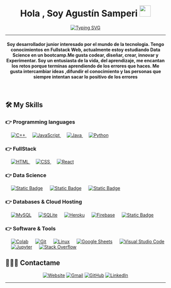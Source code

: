 
<h1 align="center">Hola , Soy Agustín Samperi <img src="https://media.giphy.com/media/hvRJCLFzcasrR4ia7z/giphy.gif" width="35"></h1>
<p align="center">
	<a href="https://git.io/typing-svg"><img src="https://readme-typing-svg.demolab.com?font=Fira+Code&pause=1000&center=true&vCenter=true&width=435&lines=DS+%7C+ML+%7C+DA;FullStack+Developer;Computer+Science+Student" alt="Typing SVG" /></a>
</p>
<hr/>
<h4 align="center">Soy desarrollador junior interesado por el mundo de la tecnologia. Tengo conocimientos en Fullstack Web, actualmente estoy estudiando Data Science en un bootcamp.Me gusta codear, diseñar, crear, innovar y Experimentar. Soy un entusiasta de la vida, del aprendizaje, me encantan los retos porque terminas aprendiendo de los errores que haces. Me gusta intercambiar ideas ,difundir el conocimiento y las personas que siempre intentan sacar lo positivo de los errores</h4>
<br>



## 🛠️ My Skills

### 👉 Programming languages

<p align="left"> 
  &emsp;
  <a href="https://www.w3schools.com/cpp/" target="_blank"> 
    <img alt="C++" src="https://img.shields.io/badge/C++%20-%2300599C.svg?logo=c%2B%2B&logoColor=white">
  </a> 
  &emsp;
  <a href="https://developer.mozilla.org/en-US/docs/Web/JavaScript" target="_blank"> 
     <img alt="JavaScript" src="https://img.shields.io/badge/JavaScript%20-%23F7DF1E.svg?logo=javascript&logoColor=black">
   </a>
  &emsp;
  <a href="https://www.java.com" target="_blank"> 
    <img alt="Java" src="https://img.shields.io/badge/Java-%23007396.svg?logo=java&logoColor=white">
  </a>
  &emsp;
   <a href="https://www.python.org" target="_blank">
    <img alt="Python" src="https://img.shields.io/badge/Python%20-%2314354C.svg?logo=python&logoColor=white">
  </a>
</p>

### 👉 FullStack
<p align="left"> 
  &emsp; 
  <a href="https://www.w3.org/html/" target="_blank"> 
   <img alt="HTML" src="https://img.shields.io/badge/HTML5%20-%23E34F26.svg?logo=html5&logoColor=white">
  </a>   
  &emsp;
  <a href="https://www.w3schools.com/css/" target="_blank">
    <img alt="CSS" src="https://img.shields.io/badge/CSS%20-%231572B6.svg?logo=css3&logoColor=white">
  </a> 
   &emsp;
  <a href="https://www.reactjs.org/">
    <img alt="React" src="https://img.shields.io/badge/ReactJS-blue?logo=react"/>
  </a>
</p>


### 👉 Data Science

  &emsp;
    <a href="https://pandas.pydata.org/"><img alt="Static Badge" src="https://img.shields.io/badge/Pandas-gray?logo=pandas"></a>
  &emsp;
    <a href="https://numpy.org/doc/stable/index.html"><img alt="Static Badge" src="https://img.shields.io/badge/Numpy-lightblue?logo=numpy"></a>
  &emsp;
    <a href="https://scikit-learn.org/stable/user_guide.html"><img alt="Static Badge" src="https://img.shields.io/badge/Scikitlearn-aquamarine?logo=scikitlearn"></a>
    
### 👉 Databases & Cloud Hosting
<p align="left">
  &emsp;
    <a href="https://www.mysql.com/"><img alt="MySQL" src="https://img.shields.io/badge/MySQL-%2300f.svg?style=flat&llogo=mysql&logoColor=white"></a>
  &emsp;
    <a href="https://www.sqlite.org/"><img alt="SQLite" src ="https://img.shields.io/badge/sqlite-%2307405e.svg?style=flat&logo=sqlite&logoColor=white"/></a>
  &emsp;
    <a href="https://www.heroku.com/"><img alt="Heroku" src="https://img.shields.io/badge/Heroku%20-%23430098.svg?logo=heroku&logoColor=white"></a>  
  &emsp;
    <a href="https://firebase.google.com/"><img alt="Firebase" src ="https://img.shields.io/badge/Firebase-%23316192.svg?logo=firebase&logoColor=white"></a>
  &emsp;
  <a href="https://www.mongodb.com/es"> <img alt="Static Badge" src="https://img.shields.io/badge/MongoDB-darkgreen?logo=mongodb"></a>

 </p>
 
 ### 👉 Software & Tools
 
<p>
  &emsp;
    <a href="#"><img alt="Colab" src="https://img.shields.io/badge/Colab-00b56a.svg?logo=google-colab&logoColor=white"></a>
  &emsp;
    <a href="#"><img alt="Git" src="https://img.shields.io/badge/Git%20-%23F05033.svg?logo=git&logoColor=white"></a>
  &emsp;
    <a href="#"><img alt="Linux" src="https://img.shields.io/badge/Linux-FCC624?style=flat&logo=linux&logoColor=black"></a>
  &emsp;
    <a href="#"><img alt="Google Sheets" src="https://img.shields.io/badge/Google%20Sheets%20-%2334A853.svg?logo=google%20sheets&logoColor=white"></a>
  &emsp;
    <a href="#"><img alt="Visual Studio Code" src="https://img.shields.io/badge/Visual%20Studio%20Code-0078d7.svg?logo=visual-studio-code&logoColor=white"></a>
  &emsp;
    <a href="#"><img alt="Jupyter" src="https://img.shields.io/badge/Jupyter%20-%23F37626.svg?logo=Jupyter&logoColor=white"></a>
  &emsp;
    <a href="#"><img alt="Stack Overflow" src="https://img.shields.io/badge/-Stack%20Overflow-FE7A16?logo=stack-overflow&logoColor=white"></a>


</p>



## 🙋🏽‍♂️  Contactame
<p align="center">
  <a href="https://asportfolio.vercel.app/"><img src="https://img.icons8.com/bubbles/50/000000/web.png" alt="Website"/></a>
	<a href="mailto:agussamperi@gmail.com"><img src="https://img.icons8.com/bubbles/50/000000/gmail.png" alt="Gmail"/></a>
	<a href="https://github.com/PrideWolf"><img src="https://img.icons8.com/bubbles/50/000000/github.png" alt="GitHub"/></a>
	<a href="https://www.linkedin.com/in/agustin-samperi/"><img src="https://img.icons8.com/bubbles/50/000000/linkedin.png" alt="LinkedIn"/></a>
	
</p>

<hr/>
